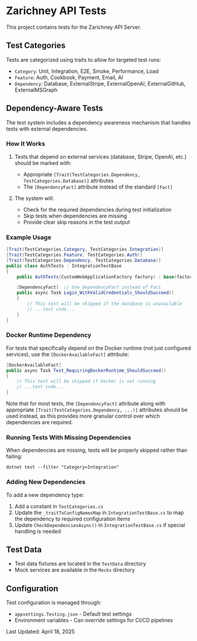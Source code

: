 # Zarichney API Tests

This project contains tests for the Zarichney API Server.

## Test Categories

Tests are categorized using traits to allow for targeted test runs:

- `Category`: Unit, Integration, E2E, Smoke, Performance, Load
- `Feature`: Auth, Cookbook, Payment, Email, AI
- `Dependency`: Database, ExternalStripe, ExternalOpenAI, ExternalGitHub, ExternalMSGraph

## Dependency-Aware Tests

The test system includes a dependency awareness mechanism that handles tests with external dependencies.

### How It Works

1. Tests that depend on external services (database, Stripe, OpenAI, etc.) should be marked with:
   - Appropriate `[Trait(TestCategories.Dependency, TestCategories.Database)]` attributes
   - The `[DependencyFact]` attribute instead of the standard `[Fact]`

2. The system will:
   - Check for the required dependencies during test initialization
   - Skip tests when dependencies are missing
   - Provide clear skip reasons in the test output

### Example Usage

```csharp
[Trait(TestCategories.Category, TestCategories.Integration)]
[Trait(TestCategories.Feature, TestCategories.Auth)]
[Trait(TestCategories.Dependency, TestCategories.Database)]
public class AuthTests : IntegrationTestBase
{
    public AuthTests(CustomWebApplicationFactory factory) : base(factory) { }

    [DependencyFact]  // Use DependencyFact instead of Fact
    public async Task Login_WithValidCredentials_ShouldSucceed()
    {
        // This test will be skipped if the database is unavailable
        // ...test code...
    }
}
```

### Docker Runtime Dependency

For tests that specifically depend on the Docker runtime (not just configured services), use the `[DockerAvailableFact]` attribute:

```csharp
[DockerAvailableFact]
public async Task Test_RequiringDockerRuntime_ShouldSucceed()
{
    // This test will be skipped if Docker is not running
    // ...test code...
}
```

Note that for most tests, the `[DependencyFact]` attribute along with appropriate `[Trait(TestCategories.Dependency, ...)]` attributes should be used instead, as this provides more granular control over which dependencies are required.

### Running Tests With Missing Dependencies

When dependencies are missing, tests will be properly skipped rather than failing:

```
dotnet test --filter "Category=Integration"
```

### Adding New Dependencies

To add a new dependency type:

1. Add a constant in `TestCategories.cs`
2. Update the `_traitToConfigNamesMap` in `IntegrationTestBase.cs` to map the dependency to required configuration items
3. Update `CheckDependenciesAsync()` in `IntegrationTestBase.cs` if special handling is needed

## Test Data

- Test data fixtures are located in the `TestData` directory
- Mock services are available in the `Mocks` directory

## Configuration

Test configuration is managed through:
- `appsettings.Testing.json` - Default test settings
- Environment variables - Can override settings for CI/CD pipelines

Last Updated: April 18, 2025
